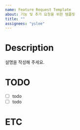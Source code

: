 ```yaml
---
name: Feature Request Template
about: 기능 및 추가 요청을 위한 템플릿
title: ""
assignees: "yslee"
---
```


# Description

설명을 작성해 주세요.

# TODO

- [ ] todo
- [ ] todo

# ETC
